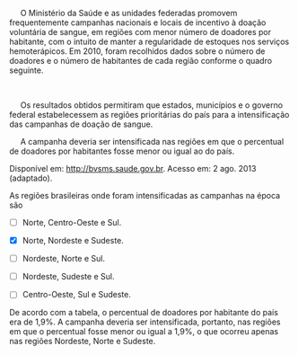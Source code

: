 

     O Ministério da Saúde e as unidades federadas promovem frequentemente campanhas nacionais e locais de incentivo à doação voluntária de sangue, em regiões com menor número de doadores por habitante, com o intuito de manter a regularidade de estoques nos serviços hemoterápicos. Em 2010, foram recolhidos dados sobre o número de doadores e o número de habitantes de cada região conforme o quadro seguinte.

 

     Os resultados obtidos permitiram que estados, municípios e o governo federal estabelecessem as regiões prioritárias do país para a intensificação das campanhas de doação de sangue.

     A campanha deveria ser intensificada nas regiões em que o percentual de doadores por habitantes fosse menor ou igual ao do país.

Disponível em: http://bvsms.saude.gov.br. Acesso em: 2 ago. 2013 (adaptado).

As regiões brasileiras onde foram intensificadas as campanhas na época são



- [ ] Norte, Centro-Oeste e Sul.
- [x] Norte, Nordeste e Sudeste.
- [ ] Nordeste, Norte e Sul.
- [ ] Nordeste, Sudeste e Sul.
- [ ] Centro-Oeste, Sul e Sudeste.


De acordo com a tabela, o percentual de doadores por habitante do país era de 1,9%. A campanha deveria ser intensificada, portanto, nas regiões em que o percentual fosse menor ou igual a 1,9%, o que ocorreu apenas nas regiões Nordeste, Norte e Sudeste.

        